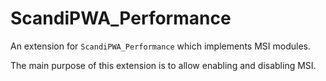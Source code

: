 # ScandiPWA_Performance

An extension for `ScandiPWA_Performance` which implements MSI modules.

The main purpose of this extension is to allow enabling and disabling MSI.
